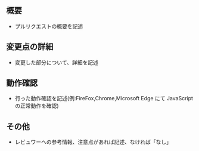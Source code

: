 ## 概要

- プルリクエストの概要を記述

## 変更点の詳細

- 変更した部分について、詳細を記述

## 動作確認

- 行った動作確認を記述(例:FireFox,Chrome,Microsoft Edge にて JavaScript の正常動作を確認)

## その他

- レビュワーへの参考情報、注意点があれば記述、なければ「なし」
